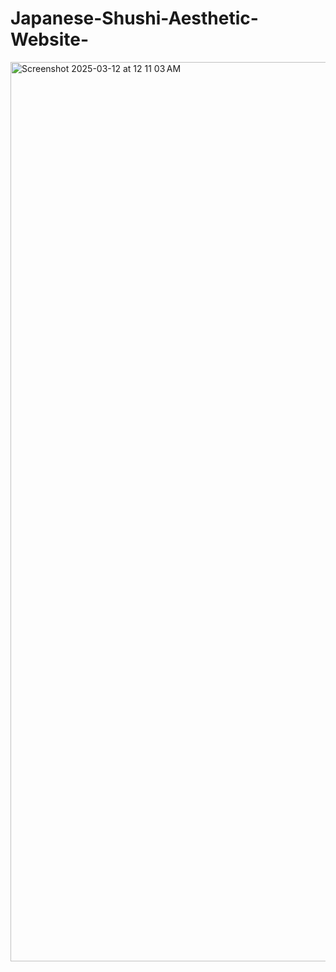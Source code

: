 # Japanese-Shushi-Aesthetic-Website-
<img width="1439" alt="Screenshot 2025-03-12 at 12 11 03 AM" src="https://github.com/user-attachments/assets/e461e23f-433f-4440-9105-18cab8f2df26" />
